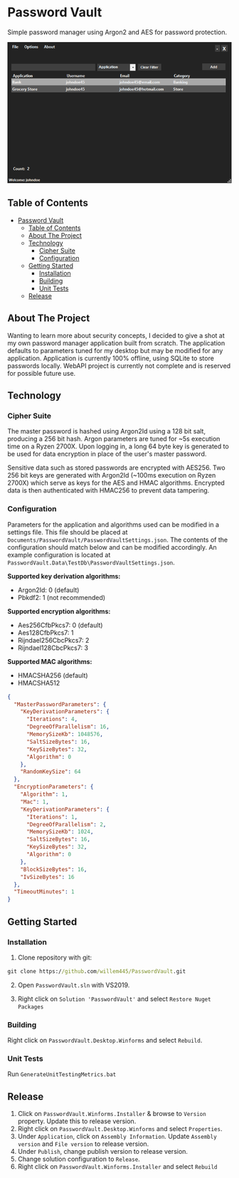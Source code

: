 # Password Vault

Simple password manager using Argon2 and AES for password protection.

![Main](docs/resources/main.PNG)

## Table of Contents

- [Password Vault](#password-vault)
  - [Table of Contents](#table-of-contents)
  - [About The Project](#about-the-project)
  - [Technology](#technology)
    - [Cipher Suite](#cipher-suite)
    - [Configuration](#configuration)
  - [Getting Started](#getting-started)
    - [Installation](#installation)
    - [Building](#building)
    - [Unit Tests](#unit-tests)
  - [Release](#release)

## About The Project

Wanting to learn more about security concepts, I decided to give a shot at my own password manager application built from scratch. The application defaults to parameters tuned for my desktop but may be modified for any application. Application is currently 100% offline, using SQLite to store passwords locally. WebAPI project is currently not complete and is reserved for possible future use.

## Technology

### Cipher Suite

The master password is hashed using Argon2Id using a 128 bit salt, producing a 256 bit hash. Argon parameters are tuned for ~5s execution time on a Ryzen 2700X. Upon logging in, a long 64 byte key is generated to be used for data encryption in place of the user's master password.

Sensitive data such as stored passwords are encrypted with AES256. Two 256 bit keys are generated with Argon2Id (~100ms execution on Ryzen 2700X) which serve as keys for the AES and HMAC algorithms. Encrypted data is then authenticated with HMAC256 to prevent data tampering.

### Configuration

Parameters for the application and algorithms used can be modified in a settings file. This file should be placed at `Documents/PasswordVault/PasswordVaultSettings.json`. The contents of the configuration should match below and can be modified accordingly. An example configuration is located at `PasswordVault.Data\TestDb\PasswordVaultSettings.json`.

**Supported key derivation algorithms:**

* Argon2Id: 0 (default)
* Pbkdf2: 1 (not recommended)

**Supported encryption algorithms:**

* Aes256CfbPkcs7: 0 (default)
* Aes128CfbPkcs7: 1
* Rijndael256CbcPkcs7: 2
* Rijndael128CbcPkcs7: 3

**Supported MAC algorithms:**

* HMACSHA256 (default)
* HMACSHA512

```json
{
  "MasterPasswordParameters": {
    "KeyDerivationParameters": {
      "Iterations": 4,
      "DegreeOfParallelism": 16,
      "MemorySizeKb": 1048576,
      "SaltSizeBytes": 16,
      "KeySizeBytes": 32,
      "Algorithm": 0
    },
    "RandomKeySize": 64
  },
  "EncryptionParameters": {
    "Algorithm": 1,
    "Mac": 1,
    "KeyDerivationParameters": {
      "Iterations": 1,
      "DegreeOfParallelism": 2,
      "MemorySizeKb": 1024,
      "SaltSizeBytes": 16,
      "KeySizeBytes": 32,
      "Algorithm": 0
    },
    "BlockSizeBytes": 16,
    "IvSizeBytes": 16
  },
  "TimeoutMinutes": 1
}
```

## Getting Started

### Installation

1. Clone repository with git:

```cmd
git clone https://github.com/willem445/PasswordVault.git
```

2. Open `PasswordVault.sln` with VS2019.

3. Right click on `Solution 'PasswordVault'` and select `Restore Nuget Packages`

### Building

Right click on `PasswordVault.Desktop.Winforms` and select `Rebuild`.

### Unit Tests

Run `GenerateUnitTestingMetrics.bat`

## Release

1. Click on `PasswordVault.Winforms.Installer` & browse to `Version` property. Update this to release version.
2. Right click on `PasswordVault.Desktop.Winforms` and select `Properties`.
3. Under `Application`, click on `Assembly Information`. Update `Assembly version` and `File version` to release version.
4. Under `Publish`, change publish version to release version.
5. Change solution configuration to `Release`.
6. Right click on `PasswordVault.Winforms.Installer` and select `Rebuild`

